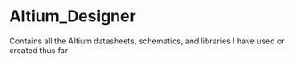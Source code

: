 # Altium_Designer
Contains all the Altium datasheets, schematics, and libraries I have used or created thus far
